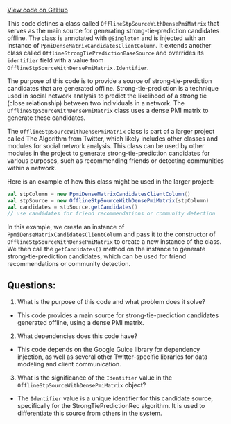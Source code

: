 [View code on GitHub](https://github.com/misbahsy/the-algorithm/follow-recommendations-service/common/src/main/scala/com/twitter/follow_recommendations/common/candidate_sources/stp/OfflineStpSourceWithDensePmiMatrix.scala)

This code defines a class called `OfflineStpSourceWithDensePmiMatrix` that serves as the main source for generating strong-tie-prediction candidates offline. The class is annotated with `@Singleton` and is injected with an instance of `PpmiDenseMatrixCandidatesClientColumn`. It extends another class called `OfflineStrongTiePredictionBaseSource` and overrides its `identifier` field with a value from `OfflineStpSourceWithDensePmiMatrix.Identifier`.

The purpose of this code is to provide a source of strong-tie-prediction candidates that are generated offline. Strong-tie-prediction is a technique used in social network analysis to predict the likelihood of a strong tie (close relationship) between two individuals in a network. The `OfflineStpSourceWithDensePmiMatrix` class uses a dense PMI matrix to generate these candidates.

The `OfflineStpSourceWithDensePmiMatrix` class is part of a larger project called The Algorithm from Twitter, which likely includes other classes and modules for social network analysis. This class can be used by other modules in the project to generate strong-tie-prediction candidates for various purposes, such as recommending friends or detecting communities within a network.

Here is an example of how this class might be used in the larger project:

```scala
val stpColumn = new PpmiDenseMatrixCandidatesClientColumn()
val stpSource = new OfflineStpSourceWithDensePmiMatrix(stpColumn)
val candidates = stpSource.getCandidates()
// use candidates for friend recommendations or community detection
```

In this example, we create an instance of `PpmiDenseMatrixCandidatesClientColumn` and pass it to the constructor of `OfflineStpSourceWithDensePmiMatrix` to create a new instance of the class. We then call the `getCandidates()` method on the instance to generate strong-tie-prediction candidates, which can be used for friend recommendations or community detection.
## Questions: 
 1. What is the purpose of this code and what problem does it solve?
- This code provides a main source for strong-tie-prediction candidates generated offline, using a dense PMI matrix.
2. What dependencies does this code have?
- This code depends on the Google Guice library for dependency injection, as well as several other Twitter-specific libraries for data modeling and client communication.
3. What is the significance of the `Identifier` value in the `OfflineStpSourceWithDensePmiMatrix` object?
- The `Identifier` value is a unique identifier for this candidate source, specifically for the StrongTiePredictionRec algorithm. It is used to differentiate this source from others in the system.